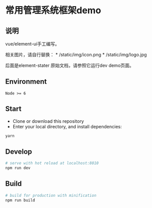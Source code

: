 # 常用管理系统框架demo

## 说明

vue/element-ui手工编写。

相关图片，请自行替换：
    * /static/img/icon.png
    * /static/img/logo.jpg

后面是element-stater 原始文档，请参照它运行dev demo页面。

## Environment

`Node >= 6`

## Start

 - Clone or download this repository
 - Enter your local directory, and install dependencies:

``` bash
yarn
```

## Develop

``` bash
# serve with hot reload at localhost:8010
npm run dev
```

## Build

``` bash
# build for production with minification
npm run build
```
